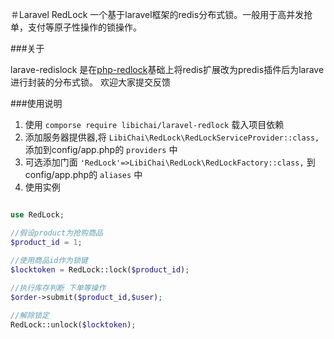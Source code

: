 ＃Laravel RedLock
一个基于laravel框架的redis分布式锁。一般用于高并发抢单，支付等原子性操作的锁操作。

###关于

larave-redislock 是在[php-redlock](https://github.com/ronnylt/redlock-php)基础上将redis扩展改为predis插件后为larave进行封装的分布式锁。
欢迎大家提交反馈

###使用说明

1. 使用 `comporse require libichai/laravel-redlock` 载入项目依赖
2. 添加服务器提供器,将 `LibiChai\RedLock\RedLockServiceProvider::class,` 添加到config/app.php的 `providers` 中
3. 可选添加门面 `'RedLock'=>LibiChai\RedLock\RedLockFactory::class,` 到config/app.php的 `aliases` 中
4. 使用实例
 ```php
 
 use RedLock;

//假设product为抢购商品 
 $product_id = 1;
 
//使用商品id作为锁键
 $locktoken = RedLock::lock($product_id);
  
//执行库存判断 下单等操作
 $order->submit($product_id,$user); 

//解除锁定
 RedLock::unlock($locktoken); 
 
 ```